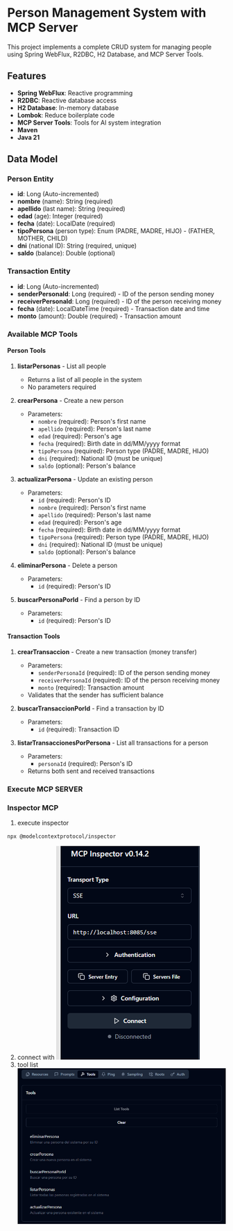 # Person Management System with MCP Server

This project implements a complete CRUD system for managing people using Spring WebFlux, R2DBC, H2 Database, and MCP Server Tools.

## Features

- **Spring WebFlux**: Reactive programming
- **R2DBC**: Reactive database access
- **H2 Database**: In-memory database
- **Lombok**: Reduce boilerplate code
- **MCP Server Tools**: Tools for AI system integration
- **Maven**
- **Java 21**

## Data Model

### Person Entity
- **id**: Long (Auto-incremented)
- **nombre** (name): String (required)
- **apellido** (last name): String (required)
- **edad** (age): Integer (required)
- **fecha** (date): LocalDate (required)
- **tipoPersona** (person type): Enum (PADRE, MADRE, HIJO) - (FATHER, MOTHER, CHILD)
- **dni** (national ID): String (required, unique)
- **saldo** (balance): Double (optional)

### Transaction Entity
- **id**: Long (Auto-incremented)
- **senderPersonaId**: Long (required) - ID of the person sending money
- **receiverPersonaId**: Long (required) - ID of the person receiving money
- **fecha** (date): LocalDateTime (required) - Transaction date and time
- **monto** (amount): Double (required) - Transaction amount


### Available MCP Tools

#### Person Tools

1. **listarPersonas** - List all people
   - Returns a list of all people in the system
   - No parameters required

2. **crearPersona** - Create a new person
   - Parameters:
     - `nombre` (required): Person's first name
     - `apellido` (required): Person's last name
     - `edad` (required): Person's age
     - `fecha` (required): Birth date in dd/MM/yyyy format
     - `tipoPersona` (required): Person type (PADRE, MADRE, HIJO)
     - `dni` (required): National ID (must be unique)
     - `saldo` (optional): Person's balance

3. **actualizarPersona** - Update an existing person
   - Parameters:
     - `id` (required): Person's ID
     - `nombre` (required): Person's first name
     - `apellido` (required): Person's last name
     - `edad` (required): Person's age
     - `fecha` (required): Birth date in dd/MM/yyyy format
     - `tipoPersona` (required): Person type (PADRE, MADRE, HIJO)
     - `dni` (required): National ID (must be unique)
     - `saldo` (optional): Person's balance

4. **eliminarPersona** - Delete a person
   - Parameters:
     - `id` (required): Person's ID

5. **buscarPersonaPorId** - Find a person by ID
   - Parameters:
     - `id` (required): Person's ID

#### Transaction Tools
1. **crearTransaccion** - Create a new transaction (money transfer)
   - Parameters:
     - `senderPersonaId` (required): ID of the person sending money
     - `receiverPersonaId` (required): ID of the person receiving money
     - `monto` (required): Transaction amount
   - Validates that the sender has sufficient balance

2. **buscarTransaccionPorId** - Find a transaction by ID
   - Parameters:
     - `id` (required): Transaction ID

3. **listarTransaccionesPorPersona** - List all transactions for a person
   - Parameters:
     - `personaId` (required): Person's ID
   - Returns both sent and received transactions

### Execute MCP SERVER

### Inspector MCP
1. execute inspector
```bash
npx @modelcontextprotocol/inspector
```
2. connect with
![setting](docs/img/setting.png)
3. tool list
![setting](docs/img/tools.png)
